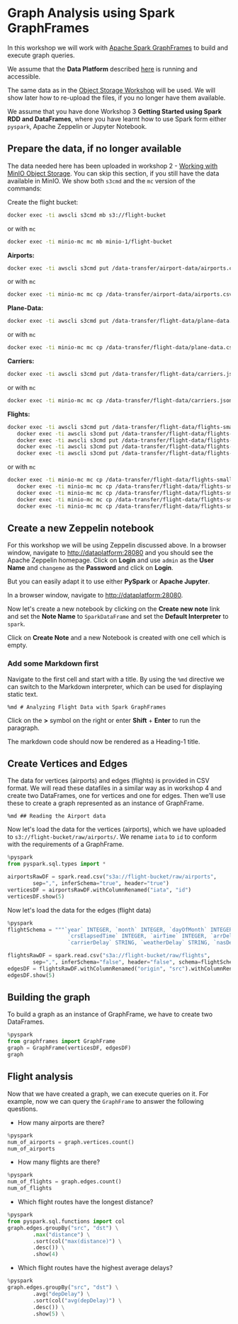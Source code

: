 # Graph Analysis using Spark GraphFrames

In this workshop we will work with [Apache Spark GraphFrames](https://graphframes.github.io/graphframes/docs/_site/index.html) to build and execute graph queries.

We assume that the **Data Platform** described [here](../01-environment) is running and accessible. 

The same data as in the [Object Storage Workshop](../02-object-storage/README.md) will be used. We will show later how to re-upload the files, if you no longer have them available.

We assume that you have done Workshop 3 **Getting Started using Spark RDD and DataFrames**, where you have learnt how to use Spark form either `pyspark`, Apache Zeppelin or Jupyter Notebook. 
 
## Prepare the data, if no longer available

The data needed here has been uploaded in workshop 2 - [Working with MinIO Object Storage](02-object-storage). You can skip this section, if you still have the data available in MinIO. We show both `s3cmd` and the `mc` version of the commands:

Create the flight bucket:

```bash
docker exec -ti awscli s3cmd mb s3://flight-bucket
```

or with `mc`
 
```bash
docker exec -ti minio-mc mc mb minio-1/flight-bucket
```

**Airports:**

```bash
docker exec -ti awscli s3cmd put /data-transfer/airport-data/airports.csv s3://flight-bucket/raw/airports/airports.csv
```

or with `mc`

```bash
docker exec -ti minio-mc mc cp /data-transfer/airport-data/airports.csv minio-1/flight-bucket/raw/airports/airports.csv
```

**Plane-Data:**

```bash
docker exec -ti awscli s3cmd put /data-transfer/flight-data/plane-data.csv s3://flight-bucket/raw/planes/plane-data.csv
```

or with `mc`

```bash
docker exec -ti minio-mc mc cp /data-transfer/flight-data/plane-data.csv minio-1/flight-bucket/raw/planes/plane-data.csv
```

**Carriers:**

```bash
docker exec -ti awscli s3cmd put /data-transfer/flight-data/carriers.json s3://flight-bucket/raw/carriers/carriers.json
```

or with `mc`

```bash
docker exec -ti minio-mc mc cp /data-transfer/flight-data/carriers.json minio-1/flight-bucket/raw/carriers/carriers.json
```

**Flights:**

```bash
docker exec -ti awscli s3cmd put /data-transfer/flight-data/flights-small/flights_2008_4_1.csv s3://flight-bucket/raw/flights/ &&
   docker exec -ti awscli s3cmd put /data-transfer/flight-data/flights-small/flights_2008_4_2.csv s3://flight-bucket/raw/flights/ &&
   docker exec -ti awscli s3cmd put /data-transfer/flight-data/flights-small/flights_2008_5_1.csv s3://flight-bucket/raw/flights/ &&
   docker exec -ti awscli s3cmd put /data-transfer/flight-data/flights-small/flights_2008_5_2.csv s3://flight-bucket/raw/flights/ &&
   docker exec -ti awscli s3cmd put /data-transfer/flight-data/flights-small/flights_2008_5_3.csv s3://flight-bucket/raw/flights/
```

or with `mc`

```bash
docker exec -ti minio-mc mc cp /data-transfer/flight-data/flights-small/flights_2008_4_1.csv minio-1/flight-bucket/raw/flights/ &&
   docker exec -ti minio-mc mc cp /data-transfer/flight-data/flights-small/flights_2008_4_2.csv minio-1/flight-bucket/raw/flights/ &&
   docker exec -ti minio-mc mc cp /data-transfer/flight-data/flights-small/flights_2008_5_1.csv minio-1/flight-bucket/raw/flights/ &&
   docker exec -ti minio-mc mc cp /data-transfer/flight-data/flights-small/flights_2008_5_2.csv minio-1/flight-bucket/raw/flights/ &&
   docker exec -ti minio-mc mc cp /data-transfer/flight-data/flights-small/flights_2008_5_3.csv minio-1/flight-bucket/raw/flights/
```

## Create a new Zeppelin notebook

For this workshop we will be using Zeppelin discussed above. In a browser window, navigate to <http://dataplatform:28080> and you should see the Apache Zeppelin homepage. Click on **Login** and use `admin` as the **User Name** and `changeme` as the **Password** and click on **Login**. 

But you can easily adapt it to use either **PySpark** or **Apache Jupyter**.

In a browser window, navigate to <http://dataplatform:28080>.

Now let's create a new notebook by clicking on the **Create new note** link and set the **Note Name** to `SparkDataFrame` and set the **Default Interpreter** to `spark`. 

Click on **Create Note** and a new Notebook is created with one cell which is empty. 

### Add some Markdown first

Navigate to the first cell and start with a title. By using the `%md` directive we can switch to the Markdown interpreter, which can be used for displaying static text.

```
%md # Analyzing Flight Data with Spark GraphFrames
```

Click on the **>** symbol on the right or enter **Shift** + **Enter** to run the paragraph.

The markdown code should now be rendered as a Heading-1 title.

## Create Vertices and Edges

The data for vertices (airports) and edges (flights) is provided in CSV format. We will read these datafiles in a similar way as in workshop 4 and create two DataFrames, one for vertices and one for edges. Then we’ll use these to create a graph represented as an instance of GraphFrame.

```
%md ## Reading the Airport data
```

Now let's load the data for the vertices (airports), which we have uploaded to `s3://flight-bucket/raw/airports/`. We rename `iata` to `id` to conform with the requirements of a GraphFrame.

```python
%pyspark
from pyspark.sql.types import *

airportsRawDF = spark.read.csv("s3a://flight-bucket/raw/airports", 
    	sep=",", inferSchema="true", header="true")
verticesDF = airportsRawDF.withColumnRenamed("iata", "id")
verticesDF.show(5)
```

Now let's load the data for the edges (flight data)

```python
%pyspark
flightSchema = """`year` INTEGER, `month` INTEGER, `dayOfMonth` INTEGER,  `dayOfWeek` INTEGER, `depTime` INTEGER, `crsDepTime` INTEGER, `arrTime` INTEGER, `crsArrTime` INTEGER, `uniqueCarrier` STRING, `flightNum` STRING, `tailNum` STRING, `actualElapsedTime` INTEGER,
                   `crsElapsedTime` INTEGER, `airTime` INTEGER, `arrDelay` INTEGER,`depDelay` INTEGER,`origin` STRING, `destination` STRING, `distance` INTEGER, `taxiIn` INTEGER, `taxiOut` INTEGER, `cancelled` STRING, `cancellationCode` STRING, `diverted` STRING, 
                   `carrierDelay` STRING, `weatherDelay` STRING, `nasDelay` STRING, `securityDelay` STRING, `lateAircraftDelay` STRING"""

flightsRawDF = spark.read.csv("s3a://flight-bucket/raw/flights", 
    	sep=",", inferSchema="false", header="false", schema=flightSchema)
edgesDF = flightsRawDF.withColumnRenamed("origin", "src").withColumnRenamed("destination", "dst")
edgesDF.show(5)
```

## Building the graph

To build a graph as an instance of GraphFrame, we have to create two DataFrames. 

```python
%pyspark
from graphframes import GraphFrame
graph = GraphFrame(verticesDF, edgesDF)
graph
```

## Flight analysis

Now that we have created a graph, we can execute queries on it. For example, now we can query the `GraphFrame` to answer the following questions.

* How many airports are there?

```python
%pyspark
num_of_airports = graph.vertices.count()
num_of_airports
```

* How many flights are there?

```python
%pyspark
num_of_flights = graph.edges.count()
num_of_flights
```
	
* Which flight routes have the longest distance?

```python
%pyspark
from pyspark.sql.functions import col
graph.edges.groupBy("src", "dst") \
		.max("distance") \
		.sort(col("max(distance)") \
		.desc()) \
		.show(4)
```	

* Which flight routes have the highest average delays?

```python
%pyspark
graph.edges.groupBy("src", "dst") \
        .avg("depDelay") \
        .sort(col("avg(depDelay)") \
        .desc()) \
        .show(5) \
```	

